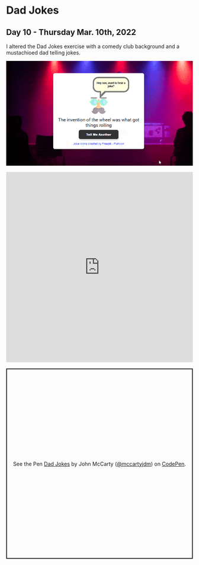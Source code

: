 # Dad Jokes
## Day 10 - Thursday Mar. 10th, 2022
I altered the Dad Jokes exercise with a comedy club background and a mustachioed dad telling jokes.

![Demo of Dad Jokes exercise](demo.gif)

<iframe height="514" style="width: 100%;" scrolling="no" title="Dad Jokes" src="https://codepen.io/mccartyjdm/embed/yLPmprz?default-tab=&theme-id=dark" frameborder="no" loading="lazy" allowtransparency="true" allowfullscreen="true">
  See the Pen <a href="https://codepen.io/mccartyjdm/pen/yLPmprz">
  Dad Jokes</a> by John McCarty (<a href="https://codepen.io/mccartyjdm">@mccartyjdm</a>)
  on <a href="https://codepen.io">CodePen</a>.
</iframe>

<p class="codepen" data-height="514" data-theme-id="dark" data-default-tab="result" data-slug-hash="yLPmprz" data-user="mccartyjdm" style="height: 514px; box-sizing: border-box; display: flex; align-items: center; justify-content: center; border: 2px solid; margin: 1em 0; padding: 1em;">
  <span>See the Pen <a href="https://codepen.io/mccartyjdm/pen/yLPmprz">
  Dad Jokes</a> by John McCarty (<a href="https://codepen.io/mccartyjdm">@mccartyjdm</a>)
  on <a href="https://codepen.io">CodePen</a>.</span>
</p>
<script async src="https://cpwebassets.codepen.io/assets/embed/ei.js"></script>

